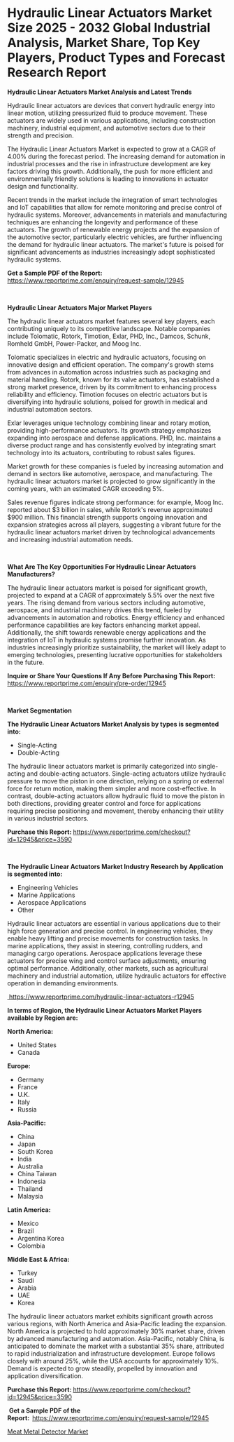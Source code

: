 <p><h1>Hydraulic Linear Actuators Market Size 2025 - 2032 Global Industrial Analysis, Market Share, Top Key Players, Product Types and Forecast Research Report</h1></p><p><strong>Hydraulic Linear Actuators Market Analysis and Latest Trends</strong></p>
<p><p>Hydraulic linear actuators are devices that convert hydraulic energy into linear motion, utilizing pressurized fluid to produce movement. These actuators are widely used in various applications, including construction machinery, industrial equipment, and automotive sectors due to their strength and precision.</p><p>The Hydraulic Linear Actuators Market is expected to grow at a CAGR of 4.00% during the forecast period. The increasing demand for automation in industrial processes and the rise in infrastructure development are key factors driving this growth. Additionally, the push for more efficient and environmentally friendly solutions is leading to innovations in actuator design and functionality.</p><p>Recent trends in the market include the integration of smart technologies and IoT capabilities that allow for remote monitoring and precise control of hydraulic systems. Moreover, advancements in materials and manufacturing techniques are enhancing the longevity and performance of these actuators. The growth of renewable energy projects and the expansion of the automotive sector, particularly electric vehicles, are further influencing the demand for hydraulic linear actuators. The market's future is poised for significant advancements as industries increasingly adopt sophisticated hydraulic systems.</p></p>
<p><strong>Get a Sample PDF of the Report:&nbsp;</strong> <a href="https://www.reportprime.com/enquiry/request-sample/12945?utm_campaign=3348&utm_medium=2&utm_source=Github&utm_content=ia&utm_term=19032025&utm_id=hydraulic-linear-actuators">https://www.reportprime.com/enquiry/request-sample/12945</a></p>
<p>&nbsp;</p>
<p><strong>Hydraulic Linear Actuators Major Market Players</strong></p>
<p><p>The hydraulic linear actuators market features several key players, each contributing uniquely to its competitive landscape. Notable companies include Tolomatic, Rotork, Timotion, Exlar, PHD, Inc., Damcos, Schunk, Romheld GmbH, Power-Packer, and Moog Inc. </p><p>Tolomatic specializes in electric and hydraulic actuators, focusing on innovative design and efficient operation. The company's growth stems from advances in automation across industries such as packaging and material handling. Rotork, known for its valve actuators, has established a strong market presence, driven by its commitment to enhancing process reliability and efficiency. Timotion focuses on electric actuators but is diversifying into hydraulic solutions, poised for growth in medical and industrial automation sectors.</p><p>Exlar leverages unique technology combining linear and rotary motion, providing high-performance actuators. Its growth strategy emphasizes expanding into aerospace and defense applications. PHD, Inc. maintains a diverse product range and has consistently evolved by integrating smart technology into its actuators, contributing to robust sales figures.</p><p>Market growth for these companies is fueled by increasing automation and demand in sectors like automotive, aerospace, and manufacturing. The hydraulic linear actuators market is projected to grow significantly in the coming years, with an estimated CAGR exceeding 5%. </p><p>Sales revenue figures indicate strong performance: for example, Moog Inc. reported about $3 billion in sales, while Rotork's revenue approximated $900 million. This financial strength supports ongoing innovation and expansion strategies across all players, suggesting a vibrant future for the hydraulic linear actuators market driven by technological advancements and increasing industrial automation needs.</p></p>
<p>&nbsp;</p>
<p><strong>What Are The Key Opportunities For Hydraulic Linear Actuators Manufacturers?</strong></p>
<p><p>The hydraulic linear actuators market is poised for significant growth, projected to expand at a CAGR of approximately 5.5% over the next five years. The rising demand from various sectors including automotive, aerospace, and industrial machinery drives this trend, fueled by advancements in automation and robotics. Energy efficiency and enhanced performance capabilities are key factors enhancing market appeal. Additionally, the shift towards renewable energy applications and the integration of IoT in hydraulic systems promise further innovation. As industries increasingly prioritize sustainability, the market will likely adapt to emerging technologies, presenting lucrative opportunities for stakeholders in the future.</p></p>
<p><strong>Inquire or Share Your Questions If Any Before Purchasing This Report:</strong> <a href="https://www.reportprime.com/enquiry/pre-order/12945?utm_campaign=3348&utm_medium=2&utm_source=Github&utm_content=ia&utm_term=19032025&utm_id=hydraulic-linear-actuators">https://www.reportprime.com/enquiry/pre-order/12945</a></p>
<p>&nbsp;</p>
<p><strong>Market Segmentation</strong></p>
<p><strong>The Hydraulic Linear Actuators Market Analysis by types is segmented into:</strong></p>
<p><ul><li>Single-Acting</li><li>Double-Acting</li></ul></p>
<p><p>The hydraulic linear actuators market is primarily categorized into single-acting and double-acting actuators. Single-acting actuators utilize hydraulic pressure to move the piston in one direction, relying on a spring or external force for return motion, making them simpler and more cost-effective. In contrast, double-acting actuators allow hydraulic fluid to move the piston in both directions, providing greater control and force for applications requiring precise positioning and movement, thereby enhancing their utility in various industrial sectors.</p></p>
<p><strong>Purchase this Report:&nbsp;</strong><a href="https://www.reportprime.com/checkout?id=12945&price=3590&utm_campaign=3348&utm_medium=2&utm_source=Github&utm_content=ia&utm_term=19032025&utm_id=hydraulic-linear-actuators">https://www.reportprime.com/checkout?id=12945&price=3590</a></p>
<p>&nbsp;</p>
<p><strong>The Hydraulic Linear Actuators Market Industry Research by Application is segmented into:</strong></p>
<p><ul><li>Engineering Vehicles</li><li>Marine Applications</li><li>Aerospace Applications</li><li>Other</li></ul></p>
<p><p>Hydraulic linear actuators are essential in various applications due to their high force generation and precise control. In engineering vehicles, they enable heavy lifting and precise movements for construction tasks. In marine applications, they assist in steering, controlling rudders, and managing cargo operations. Aerospace applications leverage these actuators for precise wing and control surface adjustments, ensuring optimal performance. Additionally, other markets, such as agricultural machinery and industrial automation, utilize hydraulic actuators for effective operation in demanding environments.</p></p>
<p><a href="https://www.reportprime.com/hydraulic-linear-actuators-r12945?utm_campaign=3348&utm_medium=2&utm_source=Github&utm_content=ia&utm_term=19032025&utm_id=hydraulic-linear-actuators">&nbsp;https://www.reportprime.com/hydraulic-linear-actuators-r12945</a></p>
<p><strong>In terms of Region, the Hydraulic Linear Actuators Market Players available by Region are:</strong></p>
<p>
    <p> <strong> North America: </strong>
        <ul>
            <li>United States</li>
            <li>Canada</li>
        </ul>
        </p> 
    <p> <strong> Europe: </strong>
        <ul>
            <li>Germany</li>
            <li>France</li>
            <li>U.K.</li>
            <li>Italy</li>
            <li>Russia</li>
        </ul>
        </p> 
    <p> <strong> Asia-Pacific: </strong>
        <ul>
            <li>China</li>
            <li>Japan</li>
            <li>South Korea</li>
            <li>India</li>
            <li>Australia</li>
            <li>China Taiwan</li>
            <li>Indonesia</li>
            <li>Thailand</li>
            <li>Malaysia</li>
        </ul>
        </p> 
    <p> <strong> Latin America: </strong>
        <ul>
            <li>Mexico</li>
            <li>Brazil</li>
            <li>Argentina Korea</li>
            <li>Colombia</li>
        </ul>
        </p> 
    <p> <strong> Middle East & Africa: </strong>
        <ul>
            <li>Turkey</li>
            <li>Saudi</li>
            <li>Arabia</li>
            <li>UAE</li>
            <li>Korea</li>
        </ul>
    </p>
    </p>
<p><p>The hydraulic linear actuators market exhibits significant growth across various regions, with North America and Asia-Pacific leading the expansion. North America is projected to hold approximately 30% market share, driven by advanced manufacturing and automation. Asia-Pacific, notably China, is anticipated to dominate the market with a substantial 35% share, attributed to rapid industrialization and infrastructure development. Europe follows closely with around 25%, while the USA accounts for approximately 10%. Demand is expected to grow steadily, propelled by innovation and application diversification.</p></p>
<p><strong>Purchase this Report: </strong><a href="https://www.reportprime.com/checkout?id=12945&price=3590&utm_campaign=3348&utm_medium=2&utm_source=Github&utm_content=ia&utm_term=19032025&utm_id=hydraulic-linear-actuators">https://www.reportprime.com/checkout?id=12945&price=3590</a></p>
<p>&nbsp;<strong>Get a Sample PDF of the Report:&nbsp;&nbsp;</strong><a href="https://www.reportprime.com/enquiry/request-sample/12945?utm_campaign=3348&utm_medium=2&utm_source=Github&utm_content=ia&utm_term=19032025&utm_id=hydraulic-linear-actuators">https://www.reportprime.com/enquiry/request-sample/12945</a></p>
<p><strong></strong></p>
<p><p><a href="https://github.com/raffadongraffadong/Market-Research-Report-List-1/blob/main/meat-metal-detector-market.md?utm_campaign=3348&utm_medium=2&utm_source=Github&utm_content=ia&utm_term=19032025&utm_id=hydraulic-linear-actuators">Meat Metal Detector Market</a></p></p>
